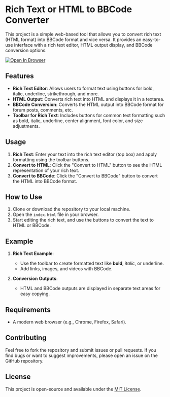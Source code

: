 # Rich Text or HTML to BBCode Converter

This project is a simple web-based tool that allows you to convert rich text (HTML format) into BBCode format and vice versa. It provides an easy-to-use interface with a rich text editor, HTML output display, and BBCode conversion options.

[![Open In Browser](https://i.ibb.co.com/hZLzJDZ/view-demo.png)](https://codepen.io/thealmahmud/full/oNKmBLm)

## Features

- **Rich Text Editor**: Allows users to format text using buttons for bold, italic, underline, strikethrough, and more.
- **HTML Output**: Converts rich text into HTML and displays it in a textarea.
- **BBCode Conversion**: Converts the HTML output into BBCode format for forum posts, comments, etc.
- **Toolbar for Rich Text**: Includes buttons for common text formatting such as bold, italic, underline, center alignment, font color, and size adjustments.

## Usage

1. **Rich Text**: Enter your text into the rich text editor (top box) and apply formatting using the toolbar buttons.
2. **Convert to HTML**: Click the "Convert to HTML" button to see the HTML representation of your rich text.
3. **Convert to BBCode**: Click the "Convert to BBCode" button to convert the HTML into BBCode format.

## How to Use

1. Clone or download the repository to your local machine.
2. Open the `index.html` file in your browser.
3. Start editing the rich text, and use the buttons to convert the text to HTML or BBCode.

## Example

1. **Rich Text Example**:
   - Use the toolbar to create formatted text like **bold**, *italic*, or underline.
   - Add links, images, and videos with BBCode.
   
2. **Conversion Outputs**:
   - HTML and BBCode outputs are displayed in separate text areas for easy copying.

## Requirements

- A modern web browser (e.g., Chrome, Firefox, Safari).

## Contributing

Feel free to fork the repository and submit issues or pull requests. If you find bugs or want to suggest improvements, please open an issue on the GitHub repository.

## License

This project is open-source and available under the [MIT License](LICENSE).
